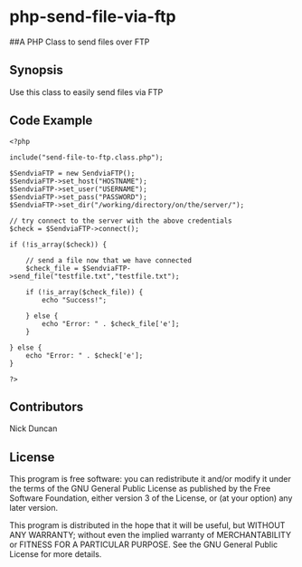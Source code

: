 # php-send-file-via-ftp

##A PHP Class to send files over FTP

## Synopsis

Use this class to easily send files via FTP

## Code Example

```
<?php

include("send-file-to-ftp.class.php");

$SendviaFTP = new SendviaFTP();
$SendviaFTP->set_host("HOSTNAME");
$SendviaFTP->set_user("USERNAME");
$SendviaFTP->set_pass("PASSWORD");
$SendviaFTP->set_dir("/working/directory/on/the/server/");

// try connect to the server with the above credentials
$check = $SendviaFTP->connect();

if (!is_array($check)) {

	// send a file now that we have connected
	$check_file = $SendviaFTP->send_file("testfile.txt","testfile.txt");
	
	if (!is_array($check_file)) {
		echo "Success!";

	} else {
		echo "Error: " . $check_file['e'];
	}

} else {
	echo "Error: " . $check['e'];
}

?>
```

## Contributors

Nick Duncan

## License

This program is free software: you can redistribute it and/or modify it under the terms of the 
GNU General Public License as published by the Free Software Foundation, either version 3 of
the License, or (at your option) any later version.

This program is distributed in the hope that it will be useful, but WITHOUT ANY WARRANTY; 
without even the implied warranty of MERCHANTABILITY or FITNESS FOR A PARTICULAR PURPOSE.
See the GNU General Public License for more details.